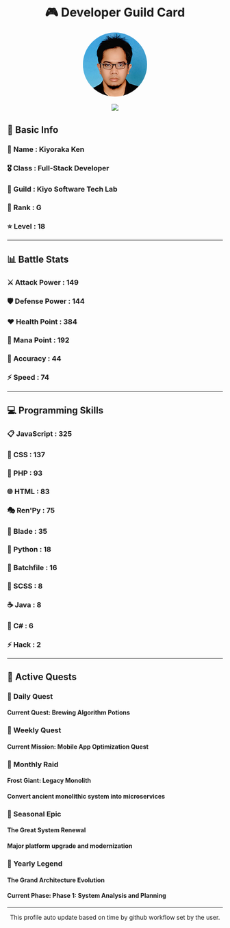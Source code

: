 <div align="center">

# 🎮 Developer Guild Card

<!-- Replace with your profile image -->
<img src="./assets/profile.png" width="150" height="150" style="border-radius: 50%"/>

![](https://komarev.com/ghpvc/?username=Kiyoraka&style=flat)
</div>

##  📌 Basic Info
### 👤 Name : Kiyoraka Ken
### 🎖️ Class : Full-Stack Developer
### 🎪 Guild : Kiyo Software Tech Lab 
### 🔰 Rank : G 
### ⭐ Level : 18

---
## 📊 Battle Stats

### ⚔️ Attack Power  : 149 
### 🛡️ Defense Power : 144 
### ❤️ Health Point  : 384 
### 🔮 Mana Point    : 192 
### 🎯 Accuracy      : 44 
### ⚡ Speed         : 74

---
## 💻 Programming Skills

### 📋 JavaScript : 325
### 🎨 CSS : 137
### 🐘 PHP : 93
### 🌐 HTML : 83
### 🎭 Ren'Py : 75
### 📝 Blade : 35
### 🐍 Python : 18
### 📝 Batchfile : 16
### 💅 SCSS : 8
### ☕ Java : 8
### 🎯 C# : 6
### ⚡ Hack : 2

---
## 📜 Active Quests

### 🌅 Daily Quest

#### Current Quest: Brewing Algorithm Potions

### 📅 Weekly Quest
#### Current Mission: Mobile App Optimization Quest

### 🌙 Monthly Raid
#### Frost Giant: Legacy Monolith
#### Convert ancient monolithic system into microservices

### 🌠 Seasonal Epic
#### The Great System Renewal
#### Major platform upgrade and modernization

### 👑 Yearly Legend
#### The Grand Architecture Evolution
#### Current Phase: Phase 1: System Analysis and Planning

---
<div align="center">
  This profile auto update based on time by github workflow set by the user.
</div>